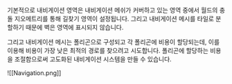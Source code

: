 기본적으로 내비게이션 영역은 내비게이션 메쉬가 커버하고 있는 영역 중에서 월드의 충돌 지오메트리를 통해 길찾기 영역이 설정됩니다. 그리고 내비게이션 메시를 타일로 분할하기 때문에 벽은 영역에 표시되지 않습니다. 

그리고 내비게이션 메시는 폴리곤으로 구성되고 각 폴리곤에 비용이 할당되는데, 이를 이용해 비용이 가장 낮은 최적의 경로를 찾으려고 시도합니다. 폴리곤에 할당하는 비용을 조절함으로써 고도화된 내비게이션 시스템을 만들 수 있습니다.

![[Navigation.png]]

